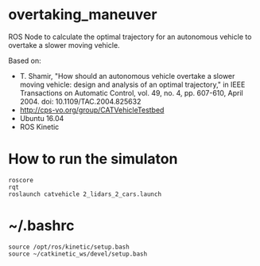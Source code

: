 # overtaking_maneuver
ROS Node to calculate the optimal trajectory for an autonomous vehicle to overtake a slower moving vehicle.

Based on:
- T. Shamir, "How should an autonomous vehicle overtake a slower moving vehicle: design and analysis of an optimal trajectory," in IEEE Transactions on Automatic Control, vol. 49, no. 4, pp. 607-610, April 2004. doi: 10.1109/TAC.2004.825632
- http://cps-vo.org/group/CATVehicleTestbed
- Ubuntu 16.04
- ROS Kinetic

# How to run the simulaton

```
roscore
rqt
roslaunch catvehicle 2_lidars_2_cars.launch
```

# ~/.bashrc

```
source /opt/ros/kinetic/setup.bash
source ~/catkinetic_ws/devel/setup.bash
```
